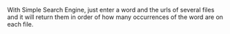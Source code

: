 With Simple Search Engine, just enter a word and the urls of several files and it will return them in order of how many occurrences of the word are on each file.
